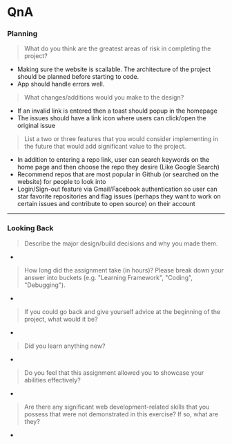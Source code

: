 # QnA

### Planning

> What do you think are the greatest areas of risk in completing the project?

- Making sure the website is scallable. The architecture of the project should be planned before starting to code.
- App should handle errors well.

> What changes/additions would you make to the design?

- If an invalid link is entered then a toast should popup in the homepage
- The issues should have a link icon where users can click/open the original issue

> List a two or three features that you would consider implementing in the future that would add significant value to the project.

- In addition to entering a repo link, user can search keywords on the home page and then choose the repo they desire (Like Google Search)
- Recommend repos that are most popular in Github (or searched on the website) for people to look into
- Login/Sign-out feature via Gmail/Facebook authentication so user can star favorite repositories and flag issues (perhaps they want to work on certain issues and contribute to open source) on their account

---

### Looking Back

> Describe the major design/build decisions and why you made them.

-

> How long did the assignment take (in hours)? Please break down your answer into buckets (e.g. "Learning Framework", "Coding", "Debugging").

-

> If you could go back and give yourself advice at the beginning of the project, what would it be?

-

> Did you learn anything new?

-

> Do you feel that this assignment allowed you to showcase your abilities effectively?

-

> Are there any significant web development-related skills that you possess that were not demonstrated in this exercise? If so, what are they?

-
